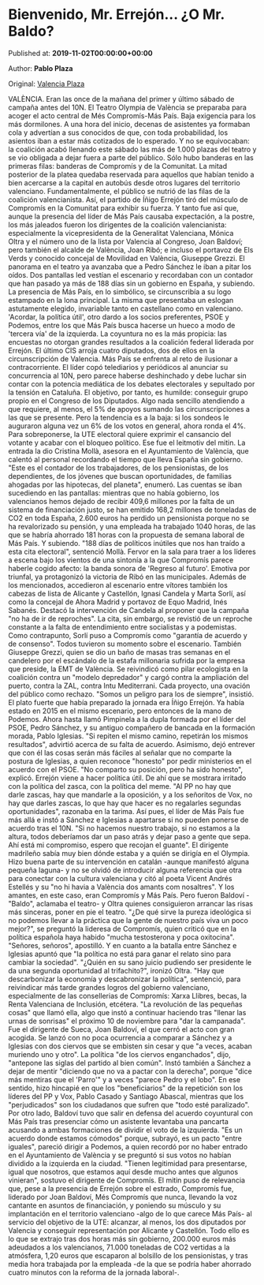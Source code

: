 
# Bienvenido, Mr. Errejón... ¿O Mr. Baldo?

Published at: **2019-11-02T00:00:00+00:00**

Author: **Pablo Plaza**

Original: [Valencia Plaza](https://valenciaplaza.com/bienvenido-mr-errejon-o-mr-baldo)

VALÈNCIA. Eran las once de la mañana del primer y último sábado de campaña antes del 10N. El Teatro Olympia de València se preparaba para acoger el acto central de Més Compromís-Más País. Baja exigencia para los más dormilones. A una hora del inicio, decenas de asistentes ya formaban cola y advertían a sus conocidos de que, con toda probabilidad, los asientos iban a estar más cotizados de lo esperado. Y no se equivocaban: la coalición acabó llenando este sábado las más de 1.000 plazas del teatro y se vio obligada a dejar fuera a parte del público.
Sólo hubo banderas en las primeras filas: banderas de Compromís y de la Comunitat. La mitad posterior de la platea quedaba reservada para aquellos que habían tenido a bien acercarse a la capital en autobús desde otros lugares del territorio valenciano. Fundamentalmente, el público se nutrió de las filas de la coalición valencianista. Así, el partido de Íñigo Errejón tiró del músculo de Compromís en la Comunitat para exhibir su fuerza. Y tanto fue así que, aunque la presencia del líder de Más País causaba expectación, a la postre, los más jaleados fueron los dirigentes de la coalición valencianista: especialmente la vicepresidenta de la Generalitat Valenciana, Mónica Oltra y el número uno de la lista por Valencia al Congreso, Joan Baldoví; pero también el alcalde de València, Joan Ribó; e incluso el portavoz de Els Verds y conocido concejal de Movilidad en València, Giuseppe Grezzi.
El panorama en el teatro ya avanzaba que a Pedro Sánchez le iban a pitar los oídos. Dos pantallas led vestían el escenario y recordaban con un contador que han pasado ya más de 188 días sin un gobierno en España, y subiendo. La presencia de Más País, en lo simbólico, se circunscribía a su logo estampado en la lona principal. La misma que presentaba un eslogan astutamente elegido, invariable tanto en castellano como en valenciano. 'Acordar, la política útil', otro dardo a los socios preferentes, PSOE y Podemos, entre los que Más País busca hacerse un hueco a modo de 'tercera vía' de la izquierda.
La coyuntura no es la más propicia: las encuestas no otorgan grandes resultados a la coalición federal liderada por Errejón. El último CIS arroja cuatro diputados, dos de ellos en la circunscripción de Valencia. Más País se enfrenta al reto de ilusionar a contracorriente. El líder copó telediarios y periódicos al anunciar su concurrencia al 10N, pero parece haberse deshinchado y debe luchar sin contar con la potencia mediática de los debates electorales y sepultado por la tensión en Cataluña. El objetivo, por tanto, es humilde: conseguir grupo propio en el Congreso de los Diputados. Algo nada sencillo atendiendo a que requiere, al menos, el 5% de apoyos sumando las circunscripciones a las que se presente. Pero la tendencia es a la baja: si los sondeos le auguraron alguna vez un 6% de los votos en general, ahora ronda el 4%.
Para sobreponerse, la UTE electoral quiere exprimir el cansancio del votante y acabar con el bloqueo político. Ese fue el leitmotiv del mitin. La entrada la dio Cristina Mollà, asesora en el Ayuntamiento de València, que calentó al personal recordando el tiempo que lleva España sin gobierno. "Este es el contador de los trabajadores, de los pensionistas, de los dependientes, de los jóvenes que buscan oportunidades, de familias ahogadas por las hipotecas, del planeta", enumeró.
Las cuentas se iban sucediendo en las pantallas: mientras que no había gobierno, los valencianos hemos dejado de recibir 409,6 millones por la falta de un sistema de financiación justo, se han emitido 168,2 millones de toneladas de CO2 en toda España, 2.600 euros ha perdido un pensionista porque no se ha revalorizado su pensión, y una empleada ha trabajado 1040 horas, de las que se habría ahorrado 181 horas con la propuesta de semana laboral de Más País. Y subiendo.
"188 días de políticos inútiles que nos han traído a esta cita electoral", sentenció Mollà. Fervor en la sala para traer a los líderes a escena bajo los vientos de una sintonía a la que Compromís parece haberle cogido afecto: la banda sonora de 'Regreso al futuro'. Emotiva por triunfal, ya protagonizó la victoria de Ribó en las municipales. Además de los mencionados, accedieron al escenario entre vítores también los cabezas de lista de Alicante y Castellón, Ignasi Candela y Marta Sorlí, así como la concejal de Ahora Madrid y portavoz de Equo Madrid, Inés Sabanés.
Destacó la intervención de Candela al proponer que la campaña "no ha de ir de reproches". La cita, sin embargo, se revistió de un reproche constante a la falta de entendimiento entre socialistas y a podemistas. Como contrapunto, Sorlí puso a Compromís como "garantía de acuerdo y de consenso". Todos tuvieron su momento sobre el escenario. También Giuseppe Grezzi, quien se dio un baño de masas tras semanas en el candelero por el escándalo de la estafa millonaria sufrida por la empresa que preside, la EMT de València. Se reivindicó como pilar ecologista en la coalición contra un "modelo depredador" y cargó contra la ampliación del puerto, contra la ZAL, contra Intu Mediterrani. Cada proyecto, una ovación del público como rechazo. "Somos un peligro para los de siempre", insistió.
El plato fuerte que había preparado la jornada era Íñigo Errejón. Ya había estado en 2015 en el mismo escenario, pero entonces de la mano de Podemos. Ahora hasta llamó Pimpinela a la dupla formada por el líder del PSOE, Pedro Sánchez, y su antiguo compañero de bancada en la formación morada, Pablo Iglesias. "Si repiten el mismo camino, repetirán los mismos resultados", advirtió acerca de su falta de acuerdo. Asimismo, dejó entrever que con él las cosas serán más fáciles al señalar que no comparte la postura de Iglesias, a quien reconoce "honesto" por pedir ministerios en el acuerdo con el PSOE. "No comparto su posición, pero ha sido honesto", explicó.
Errejón viene a hacer política útil. De ahí que se mostrara irritado con la política del zasca, con la política del meme. "Al PP no hay que darle zascas, hay que mandarle a la oposición, y a los señoritos de Vox, no hay que darles zascas, lo que hay que hacer es no regalarles segundas oportunidades", razonaba en la tarima. Así pues, el líder de Más País fue más allá e instó a Sánchez e Iglesias a apartarse si no pueden ponerse de acuerdo tras el 10N. "Si no hacemos nuestro trabajo, si no estamos a la altura, todos deberíamos dar un paso atrás y dejar paso a gente que sepa. Ahí está mi compromiso, espero que recojan el guante".
El dirigente madrileño sabía muy bien dónde estaba y a quién se dirigía en el Olympia. Hizo buena parte de su intervención en catalán -aunque manifestó alguna pequeña laguna- y no se olvidó de introducir alguna referencia que otra para conectar con la cultura valenciana y citó al poeta Vicent Andrés Estellés y su "no hi havia a València dos amants com nosaltres". Y los amantes, en este caso, eran Compromís y Más País.
Pero fueron Baldoví -"Baldo", aclamaba el teatro- y Oltra quienes consiguieron arrancar las risas más sinceras, poner en pie el teatro. "¿De qué sirve la pureza ideológica si no podemos llevar a la práctica que la gente de nuestro país viva un poco mejor?", se preguntó la lideresa de Compromís, quien criticó que en la política española haya habido "mucha testosterona y poca oxitocina". "Señores, señoros", apostilló. Y en cuanto a la batalla entre Sánchez e Iglesias apuntó que "la política no está para ganar el relato sino para cambiar la sociedad".
"¿Quién en su sano juicio pudiendo ser presidente le da una segunda oportunidad al trifachito?", ironizó Oltra. "Hay que descarbonizar la economía y descabronizar la política", sentenció, para reivindicar más tarde grandes logros del gobierno valenciano, especialmente de las consellerias de Compromís: Xarxa Llibres, becas, la Renta Valenciana de Inclusión, etcétera. "La revolución de las pequeñas cosas" que llamó ella, algo que instó a continuar haciendo tras "llenar las urnas de sonrisas" el próximo 10 de noviembre para "dar la campanada".
Fue el dirigente de Sueca, Joan Baldoví, el que cerró el acto con gran acogida. Se lanzó con no poca ocurrencia a comparar a Sánchez y a Iglesias con dos ciervos que se embisten sin cesar y que "a veces, acaban muriendo uno y otro". La política "de los ciervos enganchados", dijo, "antepone las siglas del partido al bien común". Instó también a Sánchez a dejar de mentir "diciendo que no va a pactar con la derecha", porque "dice más mentiras que el 'Parro'" y a veces "parece Pedro y el lobo". En ese sentido, hizo hincapié en que los "beneficiarios" de la repetición son los líderes del PP y Vox, Pablo Casado y Santiago Abascal, mientras que los "perjudicados" son los ciudadanos que sufren que "todo esté paralizado".
Por otro lado, Baldoví tuvo que salir en defensa del acuerdo coyuntural con Más País tras presenciar cómo un asistente levantaba una pancarta acusando a ambas formaciones de dividir el voto de la izquierda. "Es un acuerdo donde estamos cómodos" porque, subrayó, es un pacto "entre iguales", pareció dirigir a Podemos, a quien recordó por no haber entrado en el Ayuntamiento de València y se preguntó si sus votos no habían dividido a la izquierda en la ciudad. "Tienen legitimidad para presentarse, igual que nosotros, que estamos aquí desde mucho antes que algunos vinieran", sostuvo el dirigente de Compromís.
El mitin puso de relevancia que, pese a la presencia de Errejón sobre el estrado, Compromís fue, liderado por Joan Baldoví, Més Compromís que nunca, llevando la voz cantante en asuntos de financiación, y poniendo su músculo y su implantación en el territorio valenciano -algo de lo que carece Más País- al servicio del objetivo de la UTE: alcanzar, al menos, los dos diputados por Valencia y conseguir representación por Alicante y Castellón. Todo ello es lo que se extrajo tras dos horas más sin gobierno, 200.000 euros más adeudados a los valencianos, 71.000 toneladas de CO2 vertidas a la atmósfera, 1,20 euros que escaparon al bolsillo de los pensionistas, y tras media hora trabajada por la empleada -de la que se podría haber ahorrado cuatro minutos con la reforma de la jornada laboral-.

